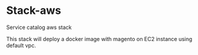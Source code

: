 # Stack-aws

Service catalog aws stack

This stack will deploy a docker image with magento on EC2 instance using default vpc.
